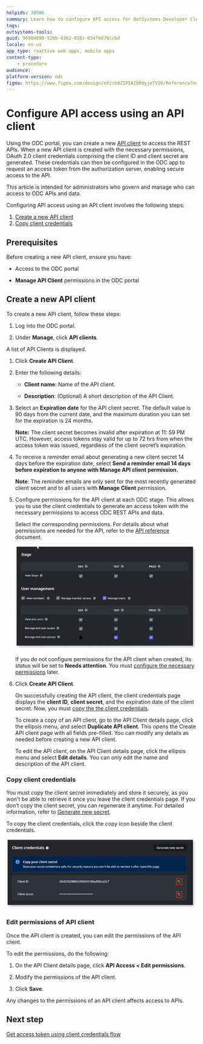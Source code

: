 ```yaml
---
helpids: 30566
summary: Learn how to configure API access for OutSystems Developer Cloud (ODC) using an API client, including creating clients, managing credentials, and setting permissions.
tags: 
outsystems-tools: 
guid: 9698d698-520b-4362-858c-034f0d76ccbd
locale: en-us
app_type: reactive web apps, mobile apps
content-type:
    - procedure
audience:
platform-version: odc
figma: https://www.figma.com/design/eFzsh8ZIP5AIbRUyjeTV26/Reference?node-id=3497-27&t=Ee0vNUQza7lfj7Sy-1
---
```


# Configure API access using an API client

Using the ODC portal, you can create a new [API client](about-api-client.md) to access the REST APIs. When a new API client is created with the necessary permissions, OAuth 2.0 client credentials comprising the client ID and client secret are generated. These credentials can then be configured in the ODC app to request an access token from the authorization server, enabling secure access to the API.

This article is intended for administrators who govern and manage who can access to ODC APIs and data.

Configuring API access using an API client involves the following steps:

1. [Create a new API client](#create-a-new-api-client)
1. [Copy client credentials](#copy-client-credentials)

## Prerequisites

Before creating a new API client, ensure you have:

* Access to the ODC portal

* **Manage API Client** permissions in the ODC portal

## Create a new API client

To create a new API client, follow these steps:

1. Log into the ODC portal.

1. Under **Manage**, click **API clients**.

A list of API Clients is displayed.

1. Click **Create API Client**.

1. Enter the following details:

   * **Client name**: Name of the API client.

   * **Description**: (Optional) A short description of the API Client.

1. Select an **Expiration date** for the API client secret. The default value is 90 days from the current date, and the maximum duration you can set for the expiration is 24 months.

    **Note:** The client secret becomes invalid after expiration at 11: 59 PM UTC. However, access tokens stay valid for up to 72 hrs from when the access token was issued, regardless of the client secret’s expiration.

1. To receive a reminder email about generating a new client secret 14 days before the expiration date, select **Send a reminder email 14 days before expiration to anyone with Manage API client permission.**

    **Note**: The reminder emails are only sent for the most recently generated client secret and to all users with **Manage Client** permission.

1. Configure permissions for the API client at each ODC stage. This allows you to use the client credentials to generate an access token with the necessary permissions to access ODC REST APIs and data.

    Select the corresponding permissions. For details about what permissions are needed for the API, refer to the [API reference](../../identity-v1.md) document.

    ![Permissions configuration screen for API client in ODC portal, showing various stages and user management options.](images/assign-permissions-pl.png "Assign Permissions to API Client")

    If you do not configure permissions for the API client when created, its status will be set to **Needs attention**. You must [configure the necessary permissions](#edit-permissions-of-api-client) later.

1. Click **Create API Client**.

    On successfully creating the API client, the client credentials page displays the **client ID**,  **client secret**, and the expiration date of the client secret. Now, you must [copy the the client credentials](#copy-client-credentials).

    To create a copy of an API client, go to the API Client details page, click the ellipsis menu, and select **Duplicate API client**. This opens the Create API client page with all fields pre-filled. You can modify any details as needed before creating a new API client.

    To edit the API client, on the API Client details page, click the ellipsis menu and select **Edit details**. You can only edit the name and description of the API client.

### Copy client credentials

You must copy the client secret immediately and store it securely, as you won't be able to retrieve it once you leave the client credentials page. If you don’t copy the client secret, you can regenerate it anytime. For detailed information, refer to [Generate new secret](generate-new-secret.md).

To copy the client credentials, click the copy icon beside the client credentials.

![Client credentials screen in ODC portal with options to copy client ID and client secret.](images/copy-client-credentials-pl.png "Copy Client Credentials")

### Edit permissions of API client

Once the API client is created, you can edit the permissions of the API client.

To edit the permissions, do the following:

1. On the API Client details page, click **API Access < Edit permissions**.

1. Modify the permissions of the API client.

1. Click **Save**.

Any changes to the permissions of an API client affects access to APIs.

## Next step

[Get access token using client credentials flow](get-access-token.md)
